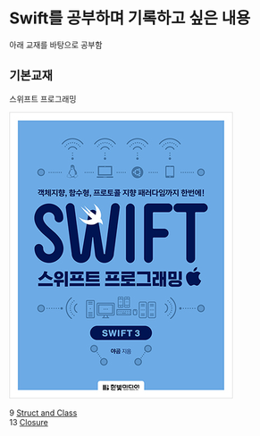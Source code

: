 # Swift를 공부하며 기록하고 싶은 내용
 아래 교재를 바탕으로 공부함

## 기본교재
스위프트 프로그래밍

![Swift Programming](./textbook.jpg)


9 [Struct and Class](./Struct_and_Class)  
13 [Closure](./Closure)
